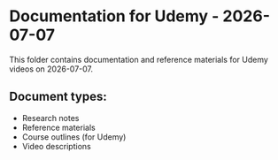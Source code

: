 # Documentation for Udemy - 2026-07-07

This folder contains documentation and reference materials for Udemy videos on 2026-07-07.

## Document types:
- Research notes
- Reference materials
- Course outlines (for Udemy)
- Video descriptions
